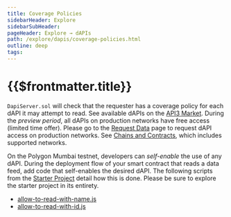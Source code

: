 ```yaml
---
title: Coverage Policies
sidebarHeader: Explore
sidebarSubHeader:
pageHeader: Explore → dAPIs
path: /explore/dapis/coverage-policies.html
outline: deep
tags:
---
```


<PageHeader/>

# {{$frontmatter.title}}

`DapiServer.sol` will check that the requester has a coverage policy for each
dAPI it may attempt to read. See available dAPIs on the
[API3 Market](https://market.api3.org)<ExternalLinkImage/>. During the _preview
period_, all dAPIs on production networks have free access (limited time offer).
Please go to the
[Request Data](https://forms.monday.com/forms/embed/f44d0ed9dfd0154885f48fdb3b87a489?r=use1)<ExternalLinkImage/>
page to request dAPI access on production networks. See
[Chains and Contracts](/reference/dapis/chains.md), which includes supported
networks.

On the Polygon Mumbai testnet, developers can _self-enable_ the use of any dAPI.
During the deployment flow of your smart contract that reads a data feed, add
code that self-enables the desired dAPI. The following scripts from the
[Starter Project](https://github.com/api3dao/data-feed-reader-example)<ExternalLinkImage/>
detail how this is done. Please be sure to explore the starter project in its
entirety.

- [allow-to-read-with-name.js](https://github.com/api3dao/data-feed-reader-example/blob/main/scripts/allow-to-read-with-name.js)
  <ExternalLinkImage/>
- [allow-to-read-with-id.js](https://github.com/api3dao/data-feed-reader-example/blob/main/scripts/allow-to-read-with-id.js)
  <ExternalLinkImage/>

